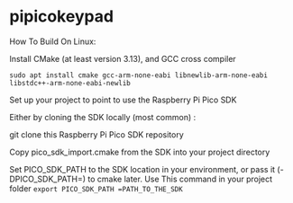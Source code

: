 # pipicokeypad

How To Build On Linux:

Install CMake (at least version 3.13), and GCC cross compiler

`sudo apt install cmake gcc-arm-none-eabi libnewlib-arm-none-eabi libstdc++-arm-none-eabi-newlib`

Set up your project to point to use the Raspberry Pi Pico SDK

Either by cloning the SDK locally (most common) :

git clone this Raspberry Pi Pico SDK repository

Copy pico_sdk_import.cmake from the SDK into your project directory

Set PICO_SDK_PATH to the SDK location in your environment, or pass it (-DPICO_SDK_PATH=) to cmake later.
Use This command in your project folder
`export PICO_SDK_PATH =PATH_TO_THE_SDK` 


